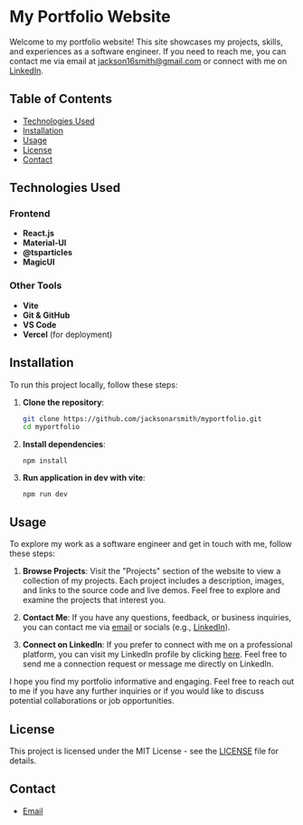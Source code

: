 # My Portfolio Website

Welcome to my portfolio website! This site showcases my projects, skills, and experiences as a software engineer. If you need to reach me, you can contact me via email at [jackson16smith@gmail.com](mailto:jackson16smith@gmail.com) or connect with me on [LinkedIn](https://www.linkedin.com/in/jacksonarsmith).

## Table of Contents

- [Technologies Used](#technologies-used)
- [Installation](#installation)
- [Usage](#usage)
- [License](#license)
- [Contact](#contact)

## Technologies Used

### Frontend

- **React.js**
- **Material-UI**
- **@tsparticles**
- **MagicUI**

### Other Tools

- **Vite**
- **Git & GitHub**
- **VS Code**
- **Vercel** (for deployment)

## Installation

To run this project locally, follow these steps:

1. **Clone the repository**:
   ```bash
   git clone https://github.com/jacksonarsmith/myportfolio.git
   cd myportfolio

2. **Install dependencies**:
    ```
    npm install

3. **Run application in dev with vite**:
    ```
    npm run dev

## Usage

To explore my work as a software engineer and get in touch with me, follow these steps:

1. **Browse Projects**: Visit the "Projects" section of the website to view a collection of my projects. Each project includes a description, images, and links to the source code and live demos. Feel free to explore and examine the projects that interest you.

2. **Contact Me**: If you have any questions, feedback, or business inquiries, you can contact me via [email](mailto:jackson16smith@gmail.com) or socials (e.g., [LinkedIn](https://www.linkedin.com/in/jacksonarsmith)).

3. **Connect on LinkedIn**: If you prefer to connect with me on a professional platform, you can visit my LinkedIn profile by clicking [here](https://www.linkedin.com/in/jacksonarsmith). Feel free to send me a connection request or message me directly on LinkedIn.

I hope you find my portfolio informative and engaging. Feel free to reach out to me if you have any further inquiries or if you would like to discuss potential collaborations or job opportunities.

## License

This project is licensed under the MIT License - see the [LICENSE](LICENSE) file for details.

## Contact

- [Email](mailto:jackson16smith@gmail.com)